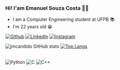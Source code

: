 ### Hi! I'am Emanuel Souza Costa 👋🏻

- I am a Computer Engineering student at UFPB 📚
- I'm 22 years old 😁

[![Github](https://img.shields.io/badge/GitHub-100000?style=for-the-badge&logo=github&logoColor=white)](https://github.com/emanuelsouzac)
[![LinkedIn](https://img.shields.io/badge/LinkedIn-0077B5?style=for-the-badge&logo=linkedin&logoColor=white)](https://www.linkedin.com/in/emanuel-souza-2a0051234/)
[![Instagram](https://img.shields.io/badge/Instagram-E4405F?style=for-the-badge&logo=instagram&logoColor=white)](https://www.instagram.com/souza.png/)



![jmcandido GitHub stats](https://github-readme-stats.vercel.app/api?username=jmcandido&show_icons=true&theme=onedark) [![Top Langs](https://github-readme-stats.vercel.app/api/top-langs/?username=jmcandido&layout=donut)](https://github.com/jmcandido/github-readme-stats)



<div style = "display: inline_block"><br/>
 <img align = "center" alt = "Python" src = "https://img.shields.io/badge/Python-14354C?style=for-the-badge&logo=python&logoColor=white"/>
 <img align = "center" alt = "C" src = "https://img.shields.io/badge/C%2B%2B-00599C?style=for-the-badge&logo=c%2B%2B&logoColor=white"/>
 <img align = "center" alt = "C++" src = "https://img.shields.io/badge/C%2B%2B-00599C?style=for-the-badge&logo=c%2B%2B&logoColor=white"/>
</div>
